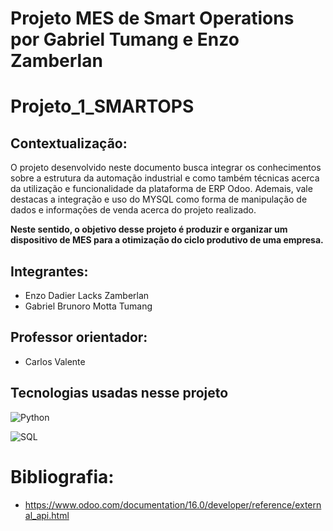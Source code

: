 # Projeto MES de Smart Operations por Gabriel Tumang e Enzo Zamberlan

# Projeto_1_SMARTOPS

## Contextualização:
O projeto desenvolvido neste documento busca integrar os conhecimentos sobre a estrutura da automação industrial e como também técnicas acerca da utilização e funcionalidade da plataforma de ERP Odoo.
Ademais, vale destacas a integração e uso do MYSQL como forma de manipulação de dados e informações de venda acerca do projeto realizado.

**Neste sentido, o objetivo desse projeto é produzir e organizar um dispositivo de MES para a otimização do ciclo produtivo de uma empresa.**

## Integrantes:
- Enzo Dadier Lacks Zamberlan
- Gabriel Brunoro Motta Tumang

## Professor orientador:
- Carlos Valente

## Tecnologias usadas nesse projeto

![Python](https://img.shields.io/badge/Python-2D7DB1?style=for-the-badge&logo=python&logoColor=yellow)

![SQL](https://img.shields.io/badge/SQL-2D7DB1?style=for-the-badge&logo=SQL&logoColor=yellow)

# Bibliografia:
- https://www.odoo.com/documentation/16.0/developer/reference/external_api.html